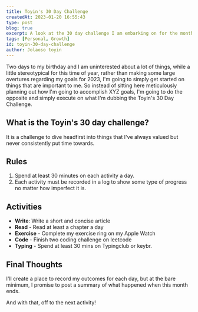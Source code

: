 ```yaml
---
title: Toyin's 30 Day Challenge
createdAt: 2023-01-20 16:55:43
type: post
blog: true
excerpt: A look at the 30 day challenge I am embarking on for the month of May.
tags: [Personal, Growth]
id: toyin-30-day-challenge
author: Jolaoso toyin
---
```


Two days to my birthday and I am uninterested about a lot of things, while a little stereotypical for this time of year, rather than making some large overtures regarding my goals for 2023, I'm going to simply get started on things that are important to me. So instead of sitting here meticulously planning out how I'm going to accomplish XYZ goals, I'm going to do the opposite and simply execute on what I'm dubbing the Toyin's 30 Day Challenge.

## What is the Toyin's 30 day challenge?

It is a challenge to dive headfirst into things that I've always valued but never consistently put time towards.

## Rules

1. Spend at least 30 minutes on each activity a day.
1. Each activity must be recorded in a log to show some type of progress no matter how imperfect it is.

## Activities

- **Write**: Write a short and concise article
- **Read** - Read at least a chapter a day
- **Exercise** - Complete my exercise ring on my Apple Watch
- **Code** - Finish two coding challenge on leetcode
- **Typing** - Spend at least 30 mins on Typingclub or keybr.

## Final Thoughts

I'll create a place to record my outcomes for each day, but at the bare minimum, I promise to post a summary of what happened when this month ends.

And with that, off to the next activity!
